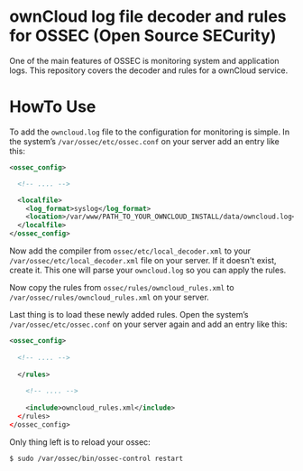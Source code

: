 ownCloud log file decoder and rules for OSSEC (Open Source SECurity)
==============

One of the main features of OSSEC is monitoring system and application logs. This repository covers the decoder and rules for a ownCloud service.

# HowTo Use #

To add the `owncloud.log` file to the configuration for monitoring is simple. In the system’s `/var/ossec/etc/ossec.conf` on your server add an entry like this:

```xml
<ossec_config>

  <!-- .... -->

  <localfile>
    <log_format>syslog</log_format>
    <location>/var/www/PATH_TO_YOUR_OWNCLOUD_INSTALL/data/owncloud.log</location>
  </localfile>
</ossec_config>
```

Now add the compiler from `ossec/etc/local_decoder.xml` to your `/var/ossec/etc/local_decoder.xml` file on your server. If it doesn't exist, create it. This one will parse your `owncloud.log` so you can apply the rules.

Now copy the rules from `ossec/rules/owncloud_rules.xml` to `/var/ossec/rules/owncloud_rules.xml` on your server.

Last thing is to load these newly added rules. Open the system’s `/var/ossec/etc/ossec.conf` on your server again and add an entry like this:

```xml
<ossec_config>
  
  <!-- .... -->
  
  </rules>
  
    <!-- .... -->
  
    <include>owncloud_rules.xml</include>
  </rules>
</ossec_config>
```

Only thing left is to reload your ossec:

`$ sudo /var/ossec/bin/ossec-control restart`

